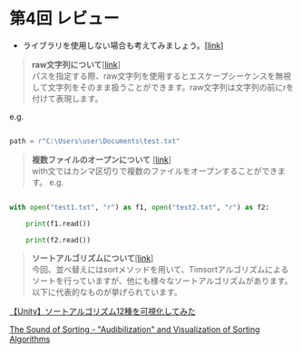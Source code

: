 # 第4回 レビュー
* ライブラリを使用しない場合も考えてみましょう。[[link](kadai4%20shimokawara.ipynb)]

> **raw文字列について**[[link](_exp4_1.ipynb)]  
パスを指定する際、raw文字列を使用するとエスケープシーケンスを無視して文字列をそのまま扱うことができます。raw文字列は文字列の前にrを付けて表現します。



e.g.

```python

path = r"C:\Users\user\Documents\test.txt"

``` 

> **複数ファイルのオープンについて** [[link](_exp4_1.ipynb)]  
with文ではカンマ区切りで複数のファイルをオープンすることができます。
e.g.

```python

with open("test1.txt", "r") as f1, open("test2.txt", "r") as f2:

    print(f1.read())

    print(f2.read())

```

> **ソートアルゴリズムについて**[[link](_exp4_1.ipynb)]  
今回、並べ替えにはsortメソッドを用いて、Timsortアルゴリズムによるソートを行っていますが、他にも様々なソートアルゴリズムがあります。以下に代表的なものが挙げられています。

[【Unity】ソートアルゴリズム12種を可視化してみた](https://qiita.com/r-ngtm/items/f4fa55c77459f63a5228)

[The Sound of Sorting - "Audibilization" and Visualization of Sorting Algorithms](https://panthema.net/2013/sound-of-sorting/)

